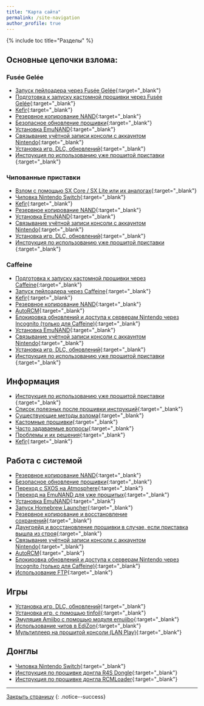 ```yaml
---
title: "Карта сайта"
permalink: /site-navigation
author_profile: true
---
```


{% include toc title="Разделы" %}

## Основные цепочки взлома:

### Fusée Gelée

* [Запуск пейлоадера через Fusée Gelée](fusee-gelee){:target="_blank"}
* [Подготовка к запуску кастомной прошивки через Fusée Gelée](preparation-fuse){:target="_blank"}
* [Kefir](kefir){:target="_blank"}
* [Резервное копирование NAND](backup-nand){:target="_blank"}
* [Безопасное обновление прошивки](update-to-latest){:target="_blank"}
* [Установка EmuNAND](emunand){:target="_blank"}
* [Связывание учётной записи консоли с аккаунтом Nintendo](link-account){:target="_blank"}
* [Установка игр, DLC, обновлений](games){:target="_blank"}
* [Инструкция по использованию уже прошитой приставки ](usage){:target="_blank"}

### Чипованные приставки

* [Взлом с помощью SX Core / SX Lite или их аналогах](modchip){:target="_blank"}
* [Чиповка Nintendo Switch](preparation-modchip){:target="_blank"}
* [Kefir](kefir){:target="_blank"}
* [Резервное копирование NAND](backup-nand){:target="_blank"}
* [Установка EmuNAND](emunand){:target="_blank"}
* [Связывание учётной записи консоли с аккаунтом Nintendo](link-account){:target="_blank"}
* [Установка игр, DLC, обновлений](games){:target="_blank"}
* [Инструкция по использованию уже прошитой приставки ](usage){:target="_blank"}

### Caffeine

* [Подготовка к запуску кастомной прошивки через Caffeine](preparation-caffeine){:target="_blank"}
* [Запуск пейлоадера через Caffeine](caffeine){:target="_blank"}
* [Kefir](kefir){:target="_blank"}
* [Резервное копирование NAND](backup-nand){:target="_blank"}
* [AutoRCM](autorcm){:target="_blank"}
* [Блокировка обновлений и доступа к серверам Nintendo через Incognito (только для Caffeine)](block-update){:target="_blank"}
* [Установка EmuNAND](emunand){:target="_blank"}
* [Связывание учётной записи консоли с аккаунтом Nintendo](link-account){:target="_blank"}
* [Установка игр, DLC, обновлений](games){:target="_blank"}
* [Инструкция по использованию уже прошитой приставки ](usage){:target="_blank"}

## Информация

* [Инструкция по использованию уже прошитой приставки ](usage){:target="_blank"}
* [Список полезных после прошивки инструкций](addons){:target="_blank"}
* [Существующие методы взлома](get-started){:target="_blank"}
* [Кастомные прошивки](cfw){:target="_blank"}
* [Часто задаваемые вопросы](faq){:target="_blank"}
* [Проблемы и их решения](troubleshooting){:target="_blank"}
* [Kefir](kefir){:target="_blank"}

## Работа с системой

* [Резервное копирование NAND](backup-nand){:target="_blank"}
* [Безопасное обновление прошивки](update-to-latest){:target="_blank"}
* [Переход с SXOS на Atmosphere](migrate){:target="_blank"}
* [Переход на EmuNAND для уже прошитых](preparation-white){:target="_blank"}
* [Установка EmuNAND](emunand){:target="_blank"}
* [Запуск Homebrew Launcher](hbl){:target="_blank"}
* [Резервное копирование и восстановление сохранений](backup-saves){:target="_blank"}
* [Даунгрейд и восстановление прошивки в случае, если приставка вышла из строя](downgrade_fw){:target="_blank"}
* [Связывание учётной записи консоли с аккаунтом Nintendo](link-account){:target="_blank"}
* [AutoRCM](autorcm){:target="_blank"}
* [Блокировка обновлений и доступа к серверам Nintendo через Incognito (только для Caffeine)](block-update){:target="_blank"}
* [Использование FTP](ftp){:target="_blank"}

## Игры

* [Установка игр, DLC, обновлений](games){:target="_blank"}
* [Установка игр, с помощью tinfoil](tinfoil){:target="_blank"}
* [Эмуляция Amiibo с помощью модуля emuiibo](emuiibo){:target="_blank"}
* [Использование читов в EdiZon](cheats){:target="_blank"}
* [Мультиплеер на прошитой консоли (LAN Play)](lanplay){:target="_blank"}

## Донглы

* [Чиповка Nintendo Switch](preparation-modchip){:target="_blank"}
* [Инструкция по прошивке донгла R4S Dongle](r4){:target="_blank"}
* [Инструкция по прошивке донгла RCMLoader](rcmloader){:target="_blank"}

___

[Закрыть страницу](javascript:window.close();)
{: .notice--success}